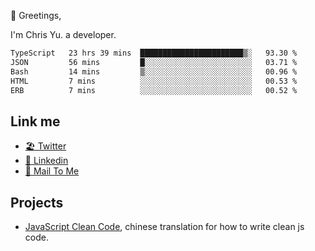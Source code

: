 👋 Greetings, 

I'm Chris Yu. a developer. 


<!--START_SECTION:waka-->

```txt
TypeScript   23 hrs 39 mins  ███████████████████████▒░   93.30 %
JSON         56 mins         █░░░░░░░░░░░░░░░░░░░░░░░░   03.71 %
Bash         14 mins         ▒░░░░░░░░░░░░░░░░░░░░░░░░   00.96 %
HTML         7 mins          ░░░░░░░░░░░░░░░░░░░░░░░░░   00.53 %
ERB          7 mins          ░░░░░░░░░░░░░░░░░░░░░░░░░   00.52 %
```

<!--END_SECTION:waka-->

## Link me

- [🏖️ Twitter](https://twitter.com/yuetong3yu)
- [🧳 Linkedin](https://www.linkedin.com/in/yuetong3yu)
- [📧 Mail To Me](mailto:yuetong3yu@gmail.com)


## Projects 

- [JavaScript Clean Code](https://js-clean-code-cn.vercel.app/), chinese translation for how to write clean js code.
